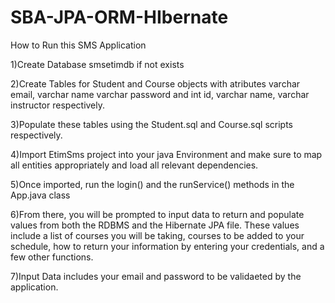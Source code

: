 # SBA-JPA-ORM-HIbernate
How to Run this SMS Application

1)Create Database smsetimdb if not exists

2)Create Tables for Student and Course objects with atributes varchar email, varchar name varchar password and int id, varchar name, varchar instructor respectively.

3)Populate these tables using the Student.sql and Course.sql scripts respectively.

4)Import EtimSms project into your java Environment and make sure to map all entities appropriately and load all relevant dependencies.

5)Once imported, run the login() and the runService() methods in the App.java class

6)From there, you will be prompted to input data to return and populate values from both the RDBMS and the Hibernate JPA file. These values include a list of courses you will be taking, courses to be added to your schedule, how to return your information by entering your credentials, and a few other functions.

7)Input Data includes your email and password to be validaeted by the application.
